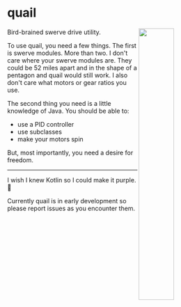 
# quail
<img src="https://github.com/Mineinjava/quail/blob/main/images/quail_above_border.png" width="40%" align="right">

Bird-brained swerve drive utility.

To use quail, you need a few things. The first is swerve modules. More than two. I don't care where your swerve modules are. They could be 52 miles apart and in the shape of a pentagon and quail would still work. I also don't care what motors or gear ratios you use.

The second thing you need is a little knowledge of Java. You should be able to:
 - use a PID controller
 - use subclasses
 - make your motors spin

But, most importantly, you need a desire for freedom.

---
I wish I knew Kotlin so I could make it purple. 💜

Currently quail is in early development so please report issues as you encounter them.

